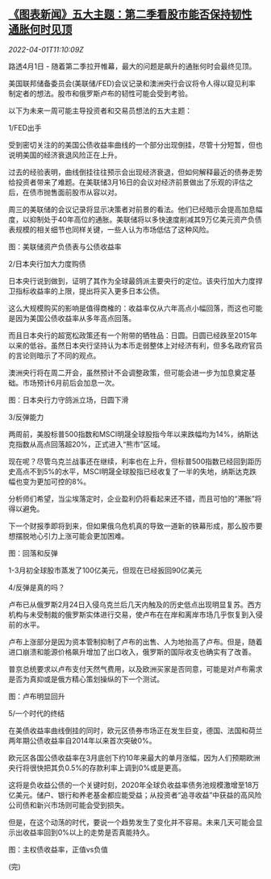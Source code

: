 <!--1648812664000-->
[《图表新闻》五大主题：第二季看股市能否保持韧性 通胀何时见顶](https://cn.reuters.com/article/graphic-market-themes-stock-market-0401-idCNKCS2LT3RI)
------

<div><i>2022-04-01T11:10:09Z</i></div><p>路透4月1日 - 随着第二季拉开帷幕，最大的问题是飙升的通胀何时会最终见顶。</p><p>美国联邦储备委员会(美联储/FED)会议记录和澳洲央行会议将令人得以窥见利率制定者的想法。股市和俄罗斯卢布的韧性可能会受到考验。</p><p>以下为未来一周可能主导投资者和交易员想法的五大主题：</p><p>1/FED出手</p><p>受到密切关注的的美国公债收益率曲线的一个部分出现倒挂，尽管十分短暂，但也说明美国的经济衰退风险正在上升。</p><p>过去的经验表明，曲线倒挂往往预示会出现经济衰退，但如何解释最近的债券走势给投资者带来了难题。在美联储3月16日的会议对经济前景做出了乐观的评估之后，在债市抛售面前股市从容以对。</p><p>周三的美联储的会议记录将显示决策者对前景的看法。他们已经暗示会提高加息幅度，以抑制处于40年高位的通胀。美联储将以多快速度削减其9万亿美元资产负债表规模的相关细节也同样关键，一些人认为市场低估了这种风险。</p><p>图：美联储资产负债表与公债收益率</p><p>2/日本央行加大力度购债</p><p>日本央行说到做到，证明了其作为全球最鸽派主要央行的定位。该央行加大力度捍卫指标收益率的上限，提出将买入更多日本公债。</p><p>这么大规模购买的影响是值得商榷的：收益率仅从六年高点小幅回落，而这也可能是因为美国公债收益率从多年高点回落。</p><p>而且日本央行的超宽松政策还有一个附带的牺牲品：日圆。日圆已经跌至2015年以来的低谷。虽然日本央行坚持认为本币走弱整体上对经济有利，但多名政府官员的言论则暗示了不同的观点。</p><p>澳洲央行将在周二开会，虽然预计不会调整政策，但可能会进一步为加息奠定基础。市场预计6月前后会加息一次。</p><p>图：日本央行力守鸽派立场，日圆下滑</p><p>3/反弹能力</p><p>两周前，美股标普500指数和MSCI明晟全球股指今年以来跌幅均为14%，纳斯达克指数从高点回落超20%，正式进入“熊市”区域。</p><p>现在呢？尽管乌克兰战事还在继续，利率也在上升，但标普500指数已经回到距历史高点不到5%的水平，MSCI明晟全球股指已经收复了一半的失地，纳斯达克跌幅也变为更加可控的8%。</p><p>分析师们希望，当尘埃落定时，企业盈利仍将看起来还不错，而且可怕的“滞胀”将得以避免。</p><p>下一个财报季即将到来，但如果俄乌危机真的导致一道新的铁幕形成，那么股市要想摆脱地心引力上涨可能会更加困难。</p><p>图：回落和反弹</p><p>1-3月初全球股市蒸发了100亿美元，但现在已经扳回90亿美元</p><p>4/反弹是真的吗？</p><p>卢布已从俄罗斯2月24日入侵乌克兰后几天内触及的历史低点出现明显复苏。西方机构与未受制裁的俄罗斯实体进行交易，使卢布在在岸和离岸市场几乎恢复到入侵前的水平。</p><p>卢布上涨部分是因为资本管制抑制了卢布的出售、人为地抬高了卢布。但是，随着进口崩溃和能源价格飙升增加了出口收入，俄罗斯的国际收支也确实有了改善。</p><p>普京总统要求以卢布支付天然气费用，以及欧洲买家是否同意，可能是对卢布需求是否为真抑或是俄方精心策划操纵的下一个测试。</p><p>图：卢布明显回升</p><p>5/一个时代的终结</p><p>在美债收益率曲线倒挂的同时，欧元区债券市场正在发生巨变，德国、法国和荷兰两年期公债收益率自2014年以来首次突破0%。</p><p>欧元区各国公债收益率在3月底创下约10年来最大的单月涨幅，因为人们预期欧洲央行将很快把其负0.5%的存款利率上调到0%或是更高。</p><p>这将是负收益公债的一个关键时刻，2020年全球负收益率债务池规模激增至18万亿美元。储户、银行和养老基金都应能受益；从投资者“追寻收益”中获益的高风险公司债和新兴市场则可能会受到损失。</p><p>但是，在这个动荡的时代，要说一个趋势发生了变化并不容易。未来几天可能会显示出收益率回到0%以上的走势是否真能持久。</p><p>图：主权债收益率，正值vs负值</p><p>(完)</p>
